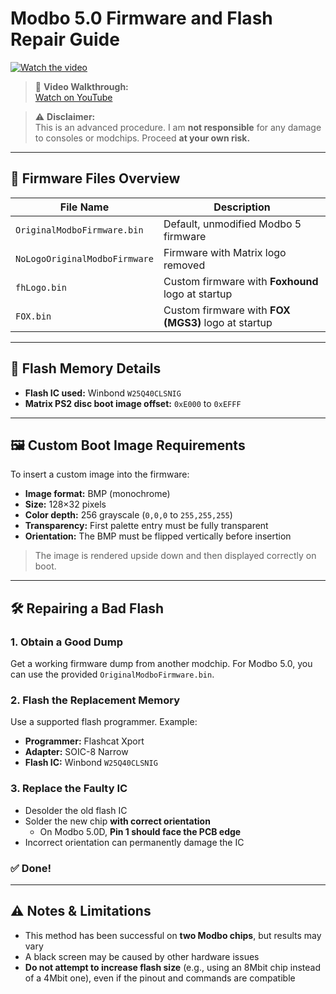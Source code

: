 # Modbo 5.0 Firmware and Flash Repair Guide

[![Watch the video](https://img.youtube.com/vi/Fm0x56Zls0I/maxresdefault.jpg)](https://youtu.be/Fm0x56Zls0I)

> 🎥 **Video Walkthrough:**  
> [Watch on YouTube](https://youtu.be/Fm0x56Zls0I)


> ⚠️ **Disclaimer:**  
> This is an advanced procedure. I am **not responsible** for any damage to consoles or modchips. Proceed **at your own risk.**

---

## 📁 Firmware Files Overview

| File Name                      | Description                                         |
|-------------------------------|-----------------------------------------------------|
| `OriginalModboFirmware.bin`   | Default, unmodified Modbo 5 firmware               |
| `NoLogoOriginalModboFirmware` | Firmware with Matrix logo removed                  |
| `fhLogo.bin`                  | Custom firmware with **Foxhound** logo at startup  |
| `FOX.bin`                     | Custom firmware with **FOX (MGS3)** logo at startup|

---

## 💾 Flash Memory Details

- **Flash IC used:** Winbond `W25Q40CLSNIG`
- **Matrix PS2 disc boot image offset:** `0xE000` to `0xEFFF`

---

## 🖼️ Custom Boot Image Requirements

To insert a custom image into the firmware:

- **Image format:** BMP (monochrome)
- **Size:** 128×32 pixels
- **Color depth:** 256 grayscale (`0,0,0` to `255,255,255`)
- **Transparency:** First palette entry must be fully transparent
- **Orientation:** The BMP must be flipped vertically before insertion

> The image is rendered upside down and then displayed correctly on boot.

---

## 🛠️ Repairing a Bad Flash

### 1. Obtain a Good Dump

Get a working firmware dump from another modchip. For Modbo 5.0, you can use the provided `OriginalModboFirmware.bin`.

### 2. Flash the Replacement Memory

Use a supported flash programmer. Example:

- **Programmer:** Flashcat Xport  
- **Adapter:** SOIC-8 Narrow  
- **Flash IC:** Winbond `W25Q40CLSNIG`

### 3. Replace the Faulty IC

- Desolder the old flash IC
- Solder the new chip **with correct orientation**
  - On Modbo 5.0D, **Pin 1 should face the PCB edge**
- Incorrect orientation can permanently damage the IC

### ✅ Done!

---

## ⚠️ Notes & Limitations

- This method has been successful on **two Modbo chips**, but results may vary
- A black screen may be caused by other hardware issues
- **Do not attempt to increase flash size** (e.g., using an 8Mbit chip instead of a 4Mbit one), even if the pinout and commands are compatible
